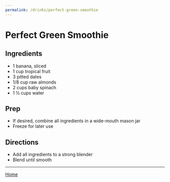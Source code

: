 ```yaml
---
permalink: /drinks/perfect-green-smoothie
---
```

# Perfect Green Smoothie

## Ingredients

- 1 banana, sliced
- 1 cup tropical fruit
- 3 pitted dates
- 1/8 cup raw almonds
- 2 cups baby spinach
- 1 ½ cups water

## Prep

- If desired, combine all ingredients in a wide-mouth mason jar
- Freeze for later use

## Directions

- Add all ingredients to a strong blender
- Blend until smooth

---

[Home](https://thomasjbarrett82.github.io)
